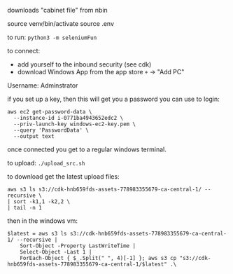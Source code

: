 downloads "cabinet file" from nbin


source venv/bin/activate
source .env

to run:
`python3 -m seleniumFun`

to connect:
- add yourself to the inbound security (see cdk)
- download Windows App from the app store
`+` -> "Add PC"

Username: Adminstrator

if you set up a key, then this will get you a password you can use to login:
```
aws ec2 get-password-data \
  --instance-id i-0771ba4943652edc2 \
  --priv-launch-key windows-ec2-key.pem \
  --query 'PasswordData' \
  --output text
  ```

  once connected you get to a regular windows terminal.

to upload:
`./upload_src.sh`


to download get the latest upload files:
  ```
  aws s3 ls s3://cdk-hnb659fds-assets-778983355679-ca-central-1/ --recursive \
  | sort -k1,1 -k2,2 \
  | tail -n 1
  ```

then in the windows vm:
```
$latest = aws s3 ls s3://cdk-hnb659fds-assets-778983355679-ca-central-1/ --recursive |
    Sort-Object -Property LastWriteTime |
    Select-Object -Last 1 |
    ForEach-Object { $_.Split(" ", 4)[-1] }; aws s3 cp "s3://cdk-hnb659fds-assets-778983355679-ca-central-1/$latest" .\
```
